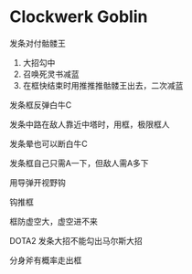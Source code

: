 # Clockwerk Goblin



发条对付骷髅王

1. 大招勾中
2. 召唤死灵书减蓝
3. 在框快结束时用推推推骷髅王出去，二次减蓝



发条框反弹白牛C

发条中路在敌人靠近中塔时，用框，极限框人

发条晕也可以断白牛C

发条框自己只需A一下，但敌人需A多下

用导弹开视野钩

钩推框

框防虚空大，虚空进不来

DOTA2 发条大招不能勾出马尔斯大招

分身斧有概率走出框

